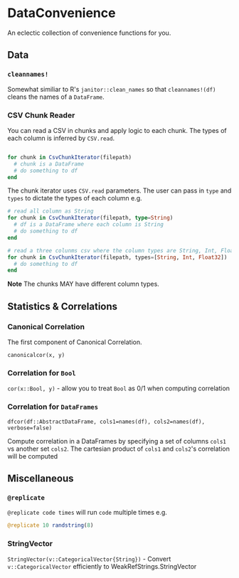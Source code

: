 # DataConvenience

An eclectic collection of convenience functions for you.

## Data

### `cleannames!`
Somewhat similiar to R's `janitor::clean_names` so that `cleannames!(df)` cleans the names of a `DataFrame`.


### CSV Chunk Reader

You can read a CSV in chunks and apply logic to each chunk. The types of each column is inferred by `CSV.read`.

```julia

for chunk in CsvChunkIterator(filepath)
  # chunk is a DataFrame
  # do something to df
end
```

The chunk iterator uses `CSV.read` parameters. The user can pass in `type` and `types` to dictate the types of each column e.g.

```julia
# read all column as String
for chunk in CsvChunkIterator(filepath, type=String)
  # df is a DataFrame where each column is String
  # do something to df
end
```

```julia
# read a three colunms csv where the column types are String, Int, Float32
for chunk in CsvChunkIterator(filepath, types=[String, Int, Float32])  
  # do something to df
end
```

**Note** The chunks MAY have different column types.

## Statistics & Correlations

### Canonical Correlation
The first component of Canonical Correlation.

```
canonicalcor(x, y)
```

### Correlation for `Bool`
`cor(x::Bool, y)` -  allow you to treat `Bool` as 0/1 when computing correlation

### Correlation for `DataFrames`
`dfcor(df::AbstractDataFrame, cols1=names(df), cols2=names(df), verbose=false)`

Compute correlation in a DataFrames by specifying a set of columns `cols1` vs
another set `cols2`. The cartesian product of `cols1` and `cols2`'s correlation
will be computed

## Miscellaneous

### `@replicate`
`@replicate code times` will run `code` multiple times e.g.

```julia
@replicate 10 randstring(8)
```

### StringVector
`StringVector(v::CategoricalVector{String})` - Convert `v::CategoricalVector` efficiently to WeakRefStrings.StringVector
